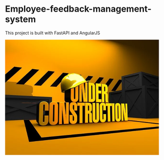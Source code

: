 # Employee-feedback-management-system

This project is built with FastAPI and AngularJS

<!-- Insert Image -->
![alt text](./under-construction.jpg)